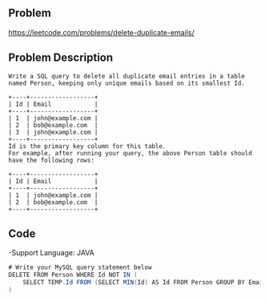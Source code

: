 ## Problem

https://leetcode.com/problems/delete-duplicate-emails/

## Problem Description

```
Write a SQL query to delete all duplicate email entries in a table named Person, keeping only unique emails based on its smallest Id.

+----+------------------+
| Id | Email            |
+----+------------------+
| 1  | john@example.com |
| 2  | bob@example.com  |
| 3  | john@example.com |
+----+------------------+
Id is the primary key column for this table.
For example, after running your query, the above Person table should have the following rows:

+----+------------------+
| Id | Email            |
+----+------------------+
| 1  | john@example.com |
| 2  | bob@example.com  |
+----+------------------+
```

## Code

-Support Language: JAVA

```JAVA
# Write your MySQL query statement below
DELETE FROM Person WHERE Id NOT IN (
    SELECT TEMP.Id FROM (SELECT MIN(Id) AS Id FROM Person GROUP BY Email) TEMP
)
```
